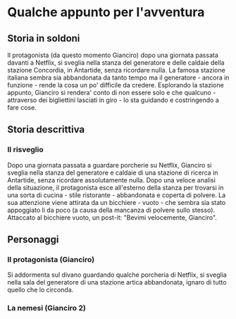 # Qualche appunto per l'avventura

## Storia in soldoni
Il protagonista (da questo momento Gianciro) dopo una giornata passata davanti a Netflix, si sveglia nella stanza del generatore e delle caldaie della stazione Concordia, in Antartide, senza ricordare nulla. 
La famosa stazione italiana sembra sia abbandonata da tanto tempo ma il generatore - ancora in funzione - rende la cosa un po' difficile da credere. Esplorando la stazione appunto, Gianciro si rendera' conto di non essere solo e che qualcuno - attraverso dei bigliettini lasciati in giro - lo sta guidando e costringendo a fare cose.


## Storia descrittiva
### Il risveglio
Dopo una giornata passata a guardare porcherie su Netflix, Gianciro si sveglia nella stanza del generatore e caldaie di una stazione di ricerca in Antartide, senza ricordare assolutamente nulla. Dopo una veloce analisi della situazione, il protagonista esce all'esterno della stanza per trovarsi in una sorta di cucina - stile ristorante - abbandonata e coperta di polvere.
La sua attenzione viene attirata da un bicchiere - vuoto - che sembra sia stato appoggiato li da poco (a causa della mancanza di polvere sullo stesso). Attaccato al bicchiere vuoto, un post-it: "Bevimi velocemente, Gianciro".

## Personaggi
### Il protagonista (Gianciro)
Si addormenta sul divano guardando qualche porcheria di Netflix, si sveglia nella sala del generatore di una stazione artica abbandonata, ignaro di tutto quello che lo circonda.
### La nemesi (Gianciro 2)
